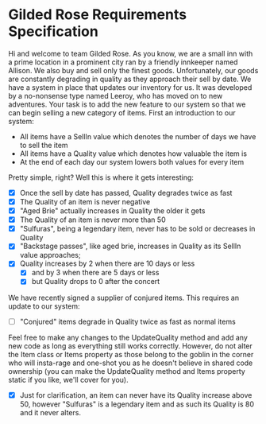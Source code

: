 # Gilded Rose Requirements Specification

Hi and welcome to team Gilded Rose. As you know, we are a small inn with a prime location in a
prominent city ran by a friendly innkeeper named Allison. We also buy and sell only the finest goods.
Unfortunately, our goods are constantly degrading in quality as they approach their sell by date. We
have a system in place that updates our inventory for us. It was developed by a no-nonsense type named
Leeroy, who has moved on to new adventures. Your task is to add the new feature to our system so that
we can begin selling a new category of items. First an introduction to our system:

- All items have a SellIn value which denotes the number of days we have to sell the item
- All items have a Quality value which denotes how valuable the item is
- At the end of each day our system lowers both values for every item

Pretty simple, right? Well this is where it gets interesting:

- [x] Once the sell by date has passed, Quality degrades twice as fast
- [x] The Quality of an item is never negative
- [x] "Aged Brie" actually increases in Quality the older it gets
- [x] The Quality of an item is never more than 50
- [x] "Sulfuras", being a legendary item, never has to be sold or decreases in Quality
- [x] "Backstage passes", like aged brie, increases in Quality as its SellIn value approaches;
- [x] Quality increases by 2 when there are 10 days or less 
  - [x] and by 3 when there are 5 days or less
  - [x] but Quality drops to 0 after the concert

We have recently signed a supplier of conjured items. This requires an update to our system:

- [ ] "Conjured" items degrade in Quality twice as fast as normal items

Feel free to make any changes to the UpdateQuality method and add any new code as long as everything
still works correctly. However, do not alter the Item class or Items property as those belong to the
goblin in the corner who will insta-rage and one-shot you as he doesn't believe in shared code
ownership (you can make the UpdateQuality method and Items property static if you like, we'll cover
for you).

- [x] Just for clarification, an item can never have its Quality increase above 50, however "Sulfuras" is a legendary item and as such its Quality is 80 and it never alters.
